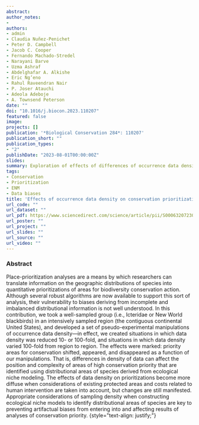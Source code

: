 ```yaml
---
abstract: 
author_notes:
-
authors:
- admin
- Claudia Nuñez-Penichet
- Peter D. Campbell 
- Jacob C. Cooper 
- Fernando Machado-Stredel 
- Narayani Barve 
- Uzma Ashraf
- Abdelghafar A. Alkishe 
- Eric Ng’eno 
- Rahul Raveendran Nair 
- P. Joser Atauchi 
- Adeola Adeboje 
- A. Townsend Peterson
date: ""
doi: "10.1016/j.biocon.2023.110207"
featured: false
image:
projects: []
publication: '*Biological Conservation 284*: 110207'
publication_short: ""
publication_types:
- "2"
publishDate: "2023-08-01T00:00:00Z"
slides: 
summary: Exploration of effects of differences of occurrence data density on conservation prioritization.
tags:
- Conservation
- Prioritization
- ENM
- Data biases
title: 'Effects of occurrence data density on conservation prioritization strategies'
url_code: ""
url_dataset: ""
url_pdf: https://www.sciencedirect.com/science/article/pii/S0006320723003087?via%3Dihub
url_poster: ""
url_project: ""
url_slides: ""
url_source: ""
url_video: ""
---
```


### Abstract

Place-prioritization analyses are a means by which researchers can translate information on the geographic distributions of species into quantitative prioritizations of areas for biodiversity conservation action. Although several robust algorithms are now available to support this sort of analysis, their vulnerability to biases deriving from incomplete and imbalanced distributional information is not well understood. In this contribution, we took a well-sampled group (i.e., Icteridae or New World blackbirds) in an intensively sampled region (the contiguous continental United States), and developed a set of pseudo-experimental manipulations of occurrence data density—in effect, we created situations in which data density was reduced 10- or 100-fold, and situations in which data density varied 100-fold from region to region. The effects were marked: priority areas for conservation shifted, appeared, and disappeared as a function of our manipulations. That is, differences in density of data can affect the position and complexity of areas of high conservation priority that are identified using distributional areas of species derived from ecological niche modeling. The effects of data density on prioritizations become more diffuse when considerations of existing protected areas and costs related to human intervention are taken into account, but changes are still manifested. Appropriate considerations of sampling density when constructing ecological niche models to identify distributional areas of species are key to preventing artifactual biases from entering into and affecting results of analyses of conservation priority.
{style="text-align: justify;"}

<br>
